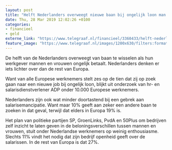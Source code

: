 ```yaml
---
layout: post
title: "Helft Nederlanders overweegt nieuwe baan bij ongelijk loon man en vrouw"
date: Thu, 28 Mar 2019 12:02:26 +0100
categories: 
- financieel 
- geld 
externe_link: "https://www.telegraaf.nl/financieel/3360433/helft-nederlanders-overweegt-nieuwe-baan-bij-ongelijk-loon-man-en-vrouw"
feature_image: "https://www.telegraaf.nl/images/1200x630/filters:format(jpeg):quality(80)/cdn-kiosk-api.telegraaf.nl/f8efa48e-5148-11e9-97c7-02d2fb1aa1d7.jpg"
---
```


<p class="intro">De helft van de Nederlanders overweegt van baan te wisselen als hun werkgever mannen en vrouwen ongelijk betaalt. Nederlanders denken er iets lichter over dan de rest van Europa.</p> <p>Want van alle Europese werknemers stelt zes op de tien dat zij op zoek gaan naar een nieuwe job bij ongelijk loon, blijkt uit onderzoek van hr- en salarisdienstverlener ADP onder 10.000 Europese werknemers.</p><p>Nederlanders zijn ook wat minder doortastend bij een gebrek aan salarisemancipatie. Want maar 10% geeft aan zeker een andere baan te zoeken in dat geval, terwijl dat elders in Europa 19% is.</p><p>Het plan van politieke partijen SP, GroenLinks, PvdA en 50Plus om bedrijven zelf inzicht te laten geven in de beloningsverschillen tussen mannen en vrouwen, stuit onder Nederlandse werknemers op weinig enthousiasme. Slechts 11% vindt het nodig dat zijn bedrijf openheid geeft over de salarissen. In de rest van Europa is dat 27%.</p>
